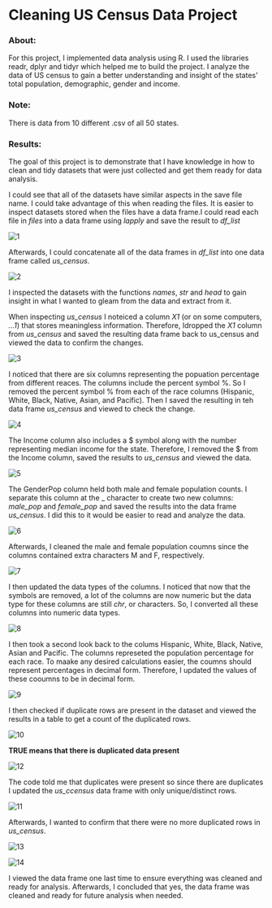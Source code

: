 # Cleaning US Census Data Project
### About: 

For this project, I implemented data analysis using R. I used the libraries readr, dplyr and tidyr which helped me to build the project. I analyze the data of US census to gain a better understanding and insight of the states' total population, demographic, gender and income.
 
### Note:

There is data from 10 different .csv of all 50 states.

### Results:

The goal of this project is to demonstrate that I have knowledge in how to clean and tidy datasets that were just collected and get them ready for data analysis.

I could see that all of the datasets have similar aspects in the save file name. I could take advantage of this when reading the files. It is easier to inspect datasets stored when the files have a data frame.I could read each file in *files* into a data frame using *lapply* and save the result to *df_list* 

![1](https://user-images.githubusercontent.com/89553126/135869606-92b835ae-ce11-4858-a059-b7fac4770543.PNG)

Afterwards, I could concatenate all of the data frames in *df_list* into one data frame called *us_census*.

![2](https://user-images.githubusercontent.com/89553126/135870828-8913b8e6-60ae-46f7-b9d8-afc5d4caec45.PNG)

I inspected the datasets with the functions *names*, *str* and *head* to gain insight in what I wanted to gleam from the data and extract from it.

When inspecting *us_census* I noteiced a column *X1* (or on some computers, *...1*) that stores meaningless information. Therefore,  Idropped the *X1* column from *us_census* and saved the resulting data frame back to us_census and viewed the data to confirm the changes.

![3](https://user-images.githubusercontent.com/89553126/135871960-a54ab496-c8a0-421c-b05a-8689ca9e037e.PNG)

I noticed that there are six columns representing the popuation percentage from different reaces. The columns include the percent symbol %. So I removed the percent symbol % from each of the race columns (Hispanic, White, Black, Native, Asian, and Pacific). Then I saved the resulting in teh data frame *us_census* and viewed to check the change.

![4](https://user-images.githubusercontent.com/89553126/135872559-549e6830-7af4-4951-b59d-ce989dd80120.PNG)

The Income column also includes a $ symbol along with the number representing median income for the state. Therefore, I removed the $ from the Income column, saved the results to *us_census* and viewed the data.

![5](https://user-images.githubusercontent.com/89553126/135874590-5857c886-00c0-48ea-be23-3f63987e867a.PNG)

The GenderPop column held both male and female population counts. I separate this column at the _ character to create two new columns: *male_pop* and *female_pop* and saved the results into the data frame *us_census*. I did this to it would be easier to read and analyze the data.


![6](https://user-images.githubusercontent.com/89553126/135874919-7b785203-1fd6-4cbf-9e23-a667c2b71de2.PNG)

Afterwards, I cleaned the male and female population coumns since the columns contained extra characters M and F, respectively.

![7](https://user-images.githubusercontent.com/89553126/135875163-5bfade5f-b457-42ca-9260-54416ff06325.PNG)

I then updated the data types of the columns. I noticed that now that the symbols are removed, a lot of the columns are now numeric but the data type for these columns are still *chr*, or characters. So, I converted all these columns into numeric data types.

![8](https://user-images.githubusercontent.com/89553126/135875688-a1a432aa-1e51-4a32-b215-f30ab2be5728.PNG)

I then took a second look back to the colums Hispanic, White, Black, Native, Asian and Pacific. The columns represeted the population percentage for each race. To maake any desired calculations easier, the coumns should represent percentages in decimal form. Therefore, I updated the values of these cooumns to be in decimal form.

![9](https://user-images.githubusercontent.com/89553126/135876127-657ea070-e646-4aed-bfd8-324058bb1e52.PNG)

I then checked if duplicate rows are present in the dataset and viewed the results in a table to get a count of the duplicated rows.

![10](https://user-images.githubusercontent.com/89553126/135876510-db54bb62-562f-4c7e-8e8b-9e2d411a044c.PNG)

**TRUE means that there is duplicated data present**

![12](https://user-images.githubusercontent.com/89553126/135877016-536bdb29-2e1f-4aa4-99ba-c278b6748746.PNG)

The code told me that duplicates were present so since there are duplicates I updated the *us_ccensus* data frame with only unique/distinct rows.

![11](https://user-images.githubusercontent.com/89553126/135876749-78154b18-5dfd-4c96-8789-02a64410e594.PNG)

Afterwards, I wanted to confirm that there were no more duplicated rows in *us_census*.

![13](https://user-images.githubusercontent.com/89553126/135877350-8abb695f-e42d-400e-bc98-a66bc741d186.PNG)

![14](https://user-images.githubusercontent.com/89553126/135877430-f8df35e8-2e8f-4270-8079-8f688fd0252c.PNG)

I viewed the data frame one last time to ensure everything was cleaned and ready for analysis. Afterwards, I concluded that yes, the data frame was cleaned and ready for future analysis when needed.
